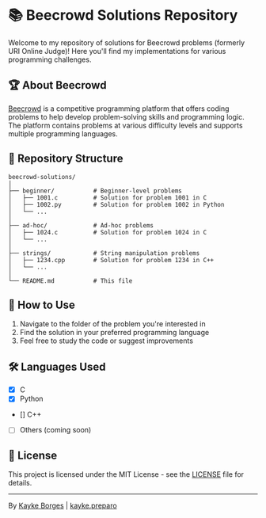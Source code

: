 # 📚 Beecrowd Solutions Repository

Welcome to my repository of solutions for Beecrowd problems (formerly URI Online Judge)! Here you'll find my implementations for various programming challenges.

## 🏆 About Beecrowd

[Beecrowd](https://www.beecrowd.com.br/) is a competitive programming platform that offers coding problems to help develop problem-solving skills and programming logic. The platform contains problems at various difficulty levels and supports multiple programming languages.

## 📂 Repository Structure

```
beecrowd-solutions/
│
├── beginner/           # Beginner-level problems
│   ├── 1001.c          # Solution for problem 1001 in C
│   ├── 1002.py         # Solution for problem 1002 in Python
│   └── ...             
│
├── ad-hoc/             # Ad-hoc problems
│   ├── 1024.c          # Solution for problem 1024 in C
│   └── ...
│
├── strings/            # String manipulation problems
│   ├── 1234.cpp        # Solution for problem 1234 in C++
│   └── ...
│
└── README.md           # This file
```

## 📝 How to Use

1. Navigate to the folder of the problem you're interested in
2. Find the solution in your preferred programming language
3. Feel free to study the code or suggest improvements

## 🛠 Languages Used

- [x] C
- [x] Python
- [] C++
- [ ] Others (coming soon)


## 📜 License

This project is licensed under the MIT License - see the [LICENSE](LICENSE) file for details.

---

By [Kayke Borges](https://github.com/KaykeTBorges) | [kayke.preparo](https://www.beecrowd.com.br/judge/pt/profile/kayke.preparo)
